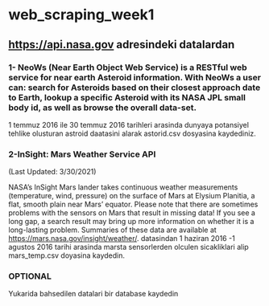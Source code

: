 # web_scraping_week1
## https://api.nasa.gov adresindeki datalardan

### 1- NeoWs (Near Earth Object Web Service) is a RESTful web service for near earth Asteroid information. With NeoWs a user can: search for Asteroids based on their closest approach date to Earth, lookup a specific Asteroid with its NASA JPL small body id, as well as browse the overall data-set.
1 temmuz 2016 ile 30 temmuz 2016 tarihleri arasinda dunyaya potansiyel tehlike olusturan astroid daatasini alarak astorid.csv dosyasina kaydediniz.

### 2-InSight: Mars Weather Service API

(Last Updated: 3/30/2021)

NASA’s InSight Mars lander takes continuous weather measurements (temperature, wind, pressure) on the surface of Mars at Elysium Planitia, a flat, smooth plain near Mars’ equator. Please note that there are sometimes problems with the sensors on Mars that result in missing data! If you see a long gap, a search result may bring up more information on whether it is a long-lasting problem. Summaries of these data are available at https://mars.nasa.gov/insight/weather/.
datasindan 1 haziran 2016 -1 agustos 2016 tarihi arasinda marsta sensorlerden olculen sicakliklari alip mars_temp.csv doyasina kaydedin. 

### OPTIONAL

Yukarida bahsedilen datalari bir database kaydedin
